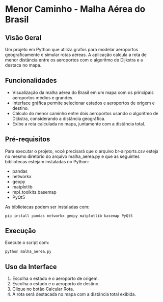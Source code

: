 # Menor Caminho - Malha Aérea do Brasil

## Visão Geral
Um projeto em Python que utiliza grafos para modelar aeroportos geograficamente e simular rotas aéreas. A aplicação calcula a rota de menor distância entre os aeroportos com o algoritmo de Dijkstra e a destaca no mapa.

## Funcionalidades
- Visualização da malha aérea do Brasil em um mapa com os principais aeroportos médios e grandes.
- Interface gráfica permite selecionar estados e aeroportos de origem e destino.
- Cálculo do menor caminho entre dois aeroportos usando o algoritmo de Dijkstra, considerando a distância geográfica.
- Exibe a rota calculada no mapa, juntamente com a distância total.

## Pré-requisitos
Para executar o projeto, você precisará que o arquivo br-airports.csv esteja no mesmo diretório do arquivo malha_aerea.py e que as seguintes bibliotecas estejam instaladas no Python:

- pandas
- networkx
- geopy
- matplotlib
- mpl_toolkits.basemap
- PyQt5

As bibliotecas podem ser instaladas com:

`pip install pandas networkx geopy matplotlib basemap PyQt5`

## Execução
Execute o script com:

`python malha_aerea.py`

## Uso da Interface
1. Escolha o estado e o aeroporto de origem.
2. Escolha o estado e o aeroporto de destino.
3. Clique no botão Calcular Rota.
4. A rota será destacada no mapa com a distância total exibida.

